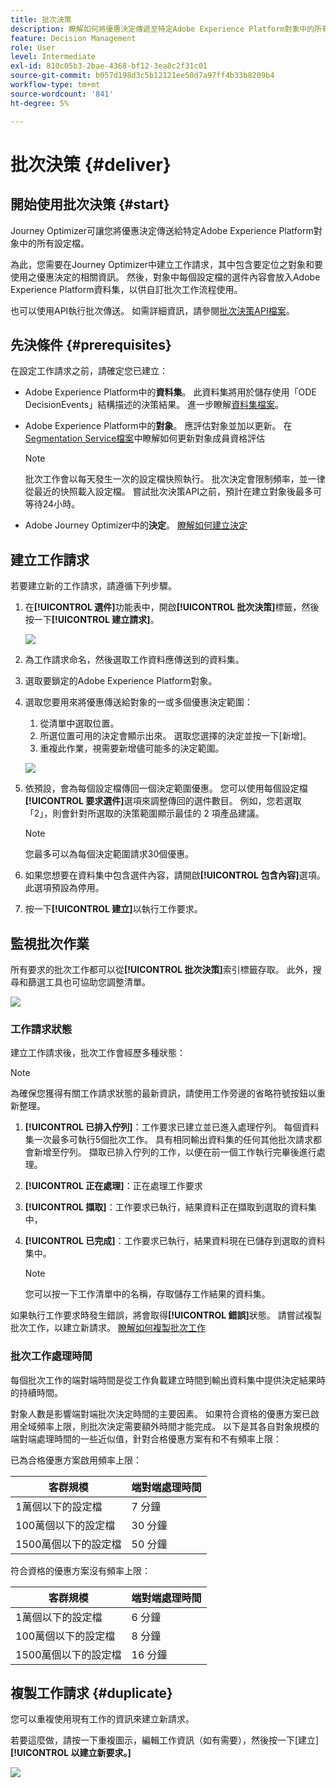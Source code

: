 ```yaml
---
title: 批次決策
description: 瞭解如何將優惠決定傳遞至特定Adobe Experience Platform對象中的所有設定檔。
feature: Decision Management
role: User
level: Intermediate
exl-id: 810c05b3-2bae-4368-bf12-3ea8c2f31c01
source-git-commit: b057d198d3c5b12121ee50d7a97ff4b33b8209b4
workflow-type: tm+mt
source-wordcount: '841'
ht-degree: 5%

---
```


# 批次決策 {#deliver}

## 開始使用批次決策 {#start}

Journey Optimizer可讓您將優惠決定傳送給特定Adobe Experience Platform對象中的所有設定檔。

為此，您需要在Journey Optimizer中建立工作請求，其中包含要定位之對象和要使用之優惠決定的相關資訊。 然後，對象中每個設定檔的選件內容會放入Adobe Experience Platform資料集，以供自訂批次工作流程使用。

也可以使用API執行批次傳送。 如需詳細資訊，請參閱[批次決策API檔案](api-reference/offer-delivery-api/batch-decisioning-api.md)。

## 先決條件 {#prerequisites}

在設定工作請求之前，請確定您已建立：

* Adobe Experience Platform中的&#x200B;**資料集**。 此資料集將用於儲存使用「ODE DecisionEvents」結構描述的決策結果。 進一步瞭解[資料集檔案](https://experienceleague.adobe.com/docs/experience-platform/catalog/datasets/overview.html?lang=zh-Hant)。

* Adobe Experience Platform中的&#x200B;**對象**。 應評估對象並加以更新。 在[Segmentation Service檔案](https://www.adobe.com/go/segmentation-overview-en)中瞭解如何更新對象成員資格評估

  >[!NOTE]
  >
  >批次工作會以每天發生一次的設定檔快照執行。 批次決定會限制頻率，並一律從最近的快照載入設定檔。 嘗試批次決策API之前，預計在建立對象後最多可等待24小時。

* Adobe Journey Optimizer中的&#x200B;**決定**。 [瞭解如何建立決定](offer-activities/create-offer-activities.md)

<!-- in API doc, remove these info and add ref here-->

## 建立工作請求

若要建立新的工作請求，請遵循下列步驟。

1. 在&#x200B;**[!UICONTROL 選件]**&#x200B;功能表中，開啟&#x200B;**[!UICONTROL 批次決策]**&#x200B;標籤，然後按一下&#x200B;**[!UICONTROL 建立請求]**。

   ![](assets/batch-create.png)

1. 為工作請求命名，然後選取工作資料應傳送到的資料集。

1. 選取要鎖定的Adobe Experience Platform對象。

1. 選取您要用來將優惠傳送給對象的一或多個優惠決定範圍：
   1. 從清單中選取位置。
   1. 所選位置可用的決定會顯示出來。 選取您選擇的決定並按一下[新增]。**&#x200B;**
   1. 重複此作業，視需要新增儘可能多的決定範圍。

   ![](assets/batch-decision.png)

1. 依預設，會為每個設定檔傳回一個決定範圍優惠。 您可以使用每個設定檔&#x200B;**[!UICONTROL 要求選件]**&#x200B;選項來調整傳回的選件數目。 例如，您若選取「2」，則會針對所選取的決策範圍顯示最佳的 2 項產品建議。

   >[!NOTE]
   >
   >您最多可以為每個決定範圍請求30個優惠。

1. 如果您想要在資料集中包含選件內容，請開啟&#x200B;**[!UICONTROL 包含內容]**&#x200B;選項。 此選項預設為停用。

1. 按一下&#x200B;**[!UICONTROL 建立]**&#x200B;以執行工作要求。

## 監視批次作業

所有要求的批次工作都可以從&#x200B;**[!UICONTROL 批次決策]**&#x200B;索引標籤存取。 此外，搜尋和篩選工具也可協助您調整清單。

![](assets/batch-list.png)

### 工作請求狀態

建立工作請求後，批次工作會經歷多種狀態：

>[!NOTE]
>
>為確保您獲得有關工作請求狀態的最新資訊，請使用工作旁邊的省略符號按鈕以重新整理。

1. **[!UICONTROL 已排入佇列]**：工作要求已建立並已進入處理佇列。 每個資料集一次最多可執行5個批次工作。 具有相同輸出資料集的任何其他批次請求都會新增至佇列。 擷取已排入佇列的工作，以便在前一個工作執行完畢後進行處理。
1. **[!UICONTROL 正在處理]**：正在處理工作要求
1. **[!UICONTROL 擷取]**：工作要求已執行，結果資料正在擷取到選取的資料集中，
1. **[!UICONTROL 已完成]**：工作要求已執行，結果資料現在已儲存到選取的資料集中。

   >[!NOTE]
   >
   >您可以按一下工作清單中的名稱，存取儲存工作結果的資料集。

如果執行工作要求時發生錯誤，將會取得&#x200B;**[!UICONTROL 錯誤]**&#x200B;狀態。 請嘗試複製批次工作，以建立新請求。 [瞭解如何複製批次工作](#duplicate)

### 批次工作處理時間

每個批次工作的端對端時間是從工作負載建立時間到輸出資料集中提供決定結果時的持續時間。

對象人數是影響端對端批次決定時間的主要因素。 如果符合資格的優惠方案已啟用全域頻率上限，則批次決定需要額外時間才能完成。 以下是其各自對象規模的端對端處理時間的一些近似值，針對合格優惠方案有和不有頻率上限：

已為合格優惠方案啟用頻率上限：

| 客群規模 | 端對端處理時間 |
|--------------|----------------------------|
| 1萬個以下的設定檔 | 7 分鐘 |
| 100萬個以下的設定檔 | 30 分鐘 |
| 1500萬個以下的設定檔 | 50 分鐘 |

符合資格的優惠方案沒有頻率上限：

| 客群規模 | 端對端處理時間 |
|--------------|----------------------------|
| 1萬個以下的設定檔 | 6 分鐘 |
| 100萬個以下的設定檔 | 8 分鐘 |
| 1500萬個以下的設定檔 | 16 分鐘 |

## 複製工作請求 {#duplicate}

您可以重複使用現有工作的資訊來建立新請求。

若要這麼做，請按一下重複圖示，編輯工作資訊（如有需要），然後按一下[建立] **[!UICONTROL 以建立新要求。]**

![](assets/batch-duplicate.png)
